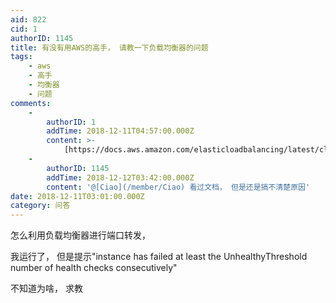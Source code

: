 ```yaml
---
aid: 822
cid: 1
authorID: 1145
title: 有没有用AWS的高手， 请教一下负载均衡器的问题
tags:
    - aws
    - 高手
    - 均衡器
    - 问题
comments:
    -
        authorID: 1
        addTime: 2018-12-11T04:57:00.000Z
        content: >-
            [https://docs.aws.amazon.com/elasticloadbalancing/latest/classic/ts-elb-healthcheck.html](https://docs.aws.amazon.com/elasticloadbalancing/latest/classic/ts-elb-healthcheck.html)
    -
        authorID: 1145
        addTime: 2018-12-12T03:42:00.000Z
        content: '@[Ciao](/member/Ciao) 看过文档， 但是还是搞不清楚原因'
date: 2018-12-11T03:01:00.000Z
category: 问答
---
```


怎么利用负载均衡器进行端口转发，

我运行了， 但是提示"instance has failed at least the UnhealthyThreshold number of health checks consecutively"

不知道为啥， 求教
